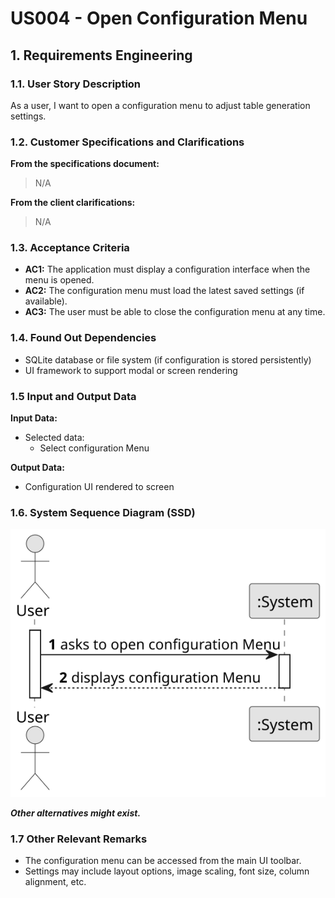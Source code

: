 # US004 - Open Configuration Menu

## 1. Requirements Engineering

### 1.1. User Story Description

As a user, I want to open a configuration menu to adjust table generation settings.

### 1.2. Customer Specifications and Clarifications 

**From the specifications document:**

> N/A

**From the client clarifications:**

> N/A

### 1.3. Acceptance Criteria

* **AC1:** The application must display a configuration interface when the menu is opened.
* **AC2:** The configuration menu must load the latest saved settings (if available).
* **AC3:** The user must be able to close the configuration menu at any time.

### 1.4. Found Out Dependencies

* SQLite database or file system (if configuration is stored persistently)
* UI framework to support modal or screen rendering

### 1.5 Input and Output Data

**Input Data:**

* Selected data:
    * Select configuration Menu

**Output Data:**

* Configuration UI rendered to screen

### 1.6. System Sequence Diagram (SSD)

![System Sequence Diagram](svg/US004-SSD.svg)

**_Other alternatives might exist._**

### 1.7 Other Relevant Remarks

* The configuration menu can be accessed from the main UI toolbar.
* Settings may include layout options, image scaling, font size, column alignment, etc.
